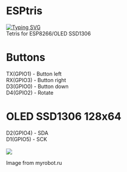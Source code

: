 # ESPtris
[![Typing SVG](https://readme-typing-svg.herokuapp.com?color=%2336BCF7&lines=ESPtris)](https://git.io/typing-svg)<br>
Tetris for ESP8266/OLED SSD1306
# Buttons
TX(GPIO1) - Button left<br>
RX(GPIO3) - Button right<br>
D3(GPIO0) - Button down<br>
D4(GPIO2) - Rotate<br>
# OLED SSD1306 128x64
D2(GPIO4) - SDA<br>
D1(GPIO5) - SCK<br>
<br>
<img src="https://myrobot.ru/wiki/uploads/Experiences/nodemcu_v3_pinout.png">
<p>Image from myrobot.ru</p>
